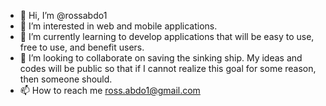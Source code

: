 - 👋 Hi, I’m @rossabdo1
- 👀 I’m interested in web and mobile applications.
- 🌱 I’m currently learning to develop applications that will be easy to use, free to use, and benefit users.
- 💞️ I’m looking to collaborate on saving the sinking ship. My ideas and codes will be public so that if I cannot realize this goal for some reason, then someone should.
- 📫 How to reach me ross.abdo1@gmail.com

<!---
rossabdo1/rossabdo1 is a ✨ special ✨ repository because its `README.md` (this file) appears on your GitHub profile.
You can click the Preview link to take a look at your changes.
--->
